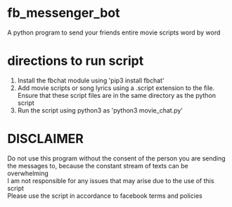 # fb_messenger_bot
A python program to send your friends entire movie scripts word by word



# directions to run script
1) Install the fbchat module using 'pip3 install fbchat'
2) Add movie scripts or song lyrics using a .script extension to the file. Ensure that these script files are in the same directory as the python script
3) Run the script using python3 as 'python3 movie_chat.py'

# DISCLAIMER
Do not use this program without the consent of the person you are sending the messages to, because the constant stream of texts can be overwhelming\
I am not responsible for any issues that may arise due to the use of this script\
Please use the script in accordance to facebook terms and policies
